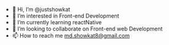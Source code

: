 - 👋 Hi, I’m @justshowkat
- 👀 I’m interested in Front-end Development
- 🌱 I’m currently learning reactNative
- 💞️ I’m looking to collaborate on Front-end web Development
- 📫 How to reach me md.showkat8@gmail.com

<!---
justshowkat/justshowkat is a ✨ special ✨ repository because its `README.md` (this file) appears on your GitHub profile.
You can click the Preview link to take a look at your changes.
--->
